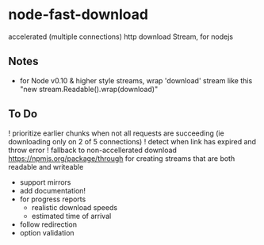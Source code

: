 node-fast-download
==================

accelerated (multiple connections) http download Stream, for nodejs

## Notes
* for Node v0.10 & higher style streams, wrap 'download' stream like this "new stream.Readable().wrap(download)" 

## To Do
! prioritize earlier chunks when not all requests are succeeding (ie downloading only on 2 of 5 connections)
! detect when link has expired and throw error
! fallback to non-accellerated download
https://npmjs.org/package/through for creating streams that are both readable and writeable
* support mirrors
* add documentation!
* for progress reports
	* realistic download speeds
	* estimated time of arrival
* follow redirection
* option validation
